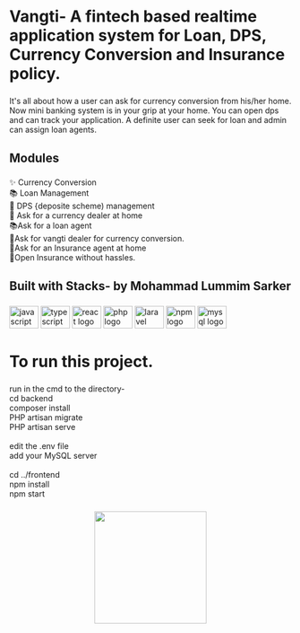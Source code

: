 <h1 align="left">Vangti- A fintech based realtime application system for Loan, DPS, Currency Conversion and Insurance policy.</h1>

###

<p align="left">It's all about how a user can ask for currency conversion from his/her home. Now mini banking system is in your grip at your home. You can open dps and can track your application. A definite user can seek for loan and admin can assign loan agents.</p>

###

<h2 align="left">Modules</h2>

###

<p align="left">✨ Currency Conversion<br>📚 Loan Management<br>🎯 DPS {deposite scheme) management<br>🎲 Ask for a currency dealer at home<br>📚Ask for a loan agent<br>🎲Ask for vangti dealer for currency conversion.<br>🎲Ask for an Insurance agent at home<br>🎲Open Insurance without hassles.</p>

###

<h2 align="left">Built with Stacks-  by Mohammad Lummim Sarker</h2>

###

<div align="left">
  <img src="https://cdn.jsdelivr.net/gh/devicons/devicon/icons/javascript/javascript-original.svg" height="40" width="52" alt="javascript logo"  />
  <img src="https://cdn.jsdelivr.net/gh/devicons/devicon/icons/typescript/typescript-original.svg" height="40" width="52" alt="typescript logo"  />
  <img src="https://cdn.jsdelivr.net/gh/devicons/devicon/icons/react/react-original.svg" height="40" width="52" alt="react logo"  />
  <img src="https://cdn.jsdelivr.net/gh/devicons/devicon/icons/php/php-original.svg" height="40" width="52" alt="php logo"  />
  <img src="https://cdn.jsdelivr.net/gh/devicons/devicon/icons/laravel/laravel-plain.svg" height="40" width="52" alt="laravel logo"  />
  <img src="https://cdn.jsdelivr.net/gh/devicons/devicon/icons/npm/npm-original-wordmark.svg" height="40" width="52" alt="npm logo"  />
  <img src="https://cdn.jsdelivr.net/gh/devicons/devicon/icons/mysql/mysql-original.svg" height="40" width="52" alt="mysql logo"  />
</div>

###

<h1 align="left">To run this project.</h1>

###

<p align="left">run in the cmd to the directory-<br>cd backend<br>composer install<br>PHP artisan migrate<br>PHP artisan serve<br><br>edit the .env file<br>add your MySQL server<br><br>cd ../frontend<br>npm install<br>npm start</p>

###

<div align="center">
  <img height="200" src="https://i.ibb.co/mtcXmw6/vanner.png"  />
</div>

###
